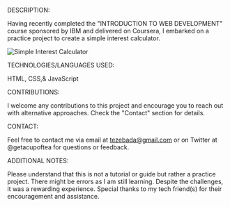 DESCRIPTION:

Having recently completed the "INTRODUCTION TO WEB DEVELOPMENT" course sponsored by IBM and delivered on Coursera, I embarked on a practice project to create a simple interest calculator.

![Simple Interest Calculator](https://github.com/getacupoftea/project-simple_interest_calculator/assets/125554239/0d9c8d9b-5e21-4806-ac97-03b593549bef)

TECHNOLOGIES/LANGUAGES USED:

HTML, CSS,& JavaScript

CONTRIBUTIONS:

I welcome any contributions to this project and encourage you to reach out with alternative approaches. Check the "Contact" section for details.

CONTACT:

Feel free to contact me via email at tezebada@gmail.com or on Twitter at @getacupoftea for questions or feedback.

ADDITIONAL NOTES:

Please understand that this is not a tutorial or guide but rather a practice project. There might be errors as I am still learning. Despite the challenges, it was a rewarding experience. Special thanks to my tech friend(s) for their encouragement and assistance.
